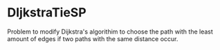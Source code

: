 # DIjkstraTieSP

Problem to modify Dijkstra's algorithim to choose the path with the least amount of edges if two paths with the same distance occur. 
